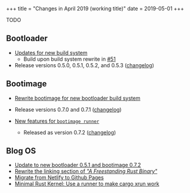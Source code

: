 +++
title = "Changes in April 2019 (working title)"
date = 2019-05-01
+++

TODO

## Bootloader

- [Updates for new build system](https://github.com/rust-osdev/bootloader/pull/53)
    - Build upon build system rewrite in [#51](https://github.com/rust-osdev/bootloader/pull/51)
- Release versions 0.5.0, 0.5.1, 0.5.2, and 0.5.3 ([changelog](https://github.com/rust-osdev/bootloader/blob/master/Changelog.md#053))

## Bootimage

- [Rewrite bootimage for new bootloader build system](https://github.com/rust-osdev/bootimage/pull/34)
- Release versions 0.7.0 and 0.7.1 ([changelog](https://github.com/rust-osdev/bootimage/blob/master/Changelog.md#071))

- [New features for `bootimage runner`](https://github.com/rust-osdev/bootimage/pull/36)
    - Released as version 0.7.2 ([changelog](https://github.com/rust-osdev/bootimage/blob/master/Changelog.md#072))

## Blog OS

- [Update to new bootloader 0.5.1 and bootimage 0.7.2](https://github.com/phil-opp/blog_os/pull/575)
- [Rewrite the linking section of _"A Freestanding Rust Binary"_](https://github.com/phil-opp/blog_os/pull/577)
- [Migrate from Netlify to Github Pages](https://github.com/phil-opp/blog_os/pull/579)
- [Minimal Rust Kernel: Use a runner to make cargo xrun work](https://github.com/phil-opp/blog_os/pull/582)
